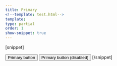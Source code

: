 ```yaml
---
title: Primary
<!--template: test.html-->
template:
type: partial
order: 1
show-snippet: true
---
```

[snippet]
<!-- Primary button -->
<button class="btn btn--primary">
    Primary button
</button>

<!-- Disabled primary button -->
<button class="btn btn--primary btn--primary-disabled">
    Primary button (disabled)
</button>
[/snippet]